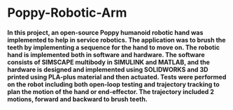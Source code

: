 # Poppy-Robotic-Arm

#### In this project, an open-source Poppy humanoid robotic hand was implemented to help in service robotics. The application was to brush the teeth by implementing a sequence for the hand to move on. The robotic hand is implemented both in software and hardware. The software consists of SIMSCAPE multibody in SIMULINK and MATLAB, and the hardware is designed and implemented using SOLIDWORKS and 3D printed using PLA-plus material and then actuated. Tests were performed on the robot including both open-loop testing and trajectory tracking to plan the motion of the hand or end-effector. The trajectory included 2 motions, forward and backward to brush teeth.
